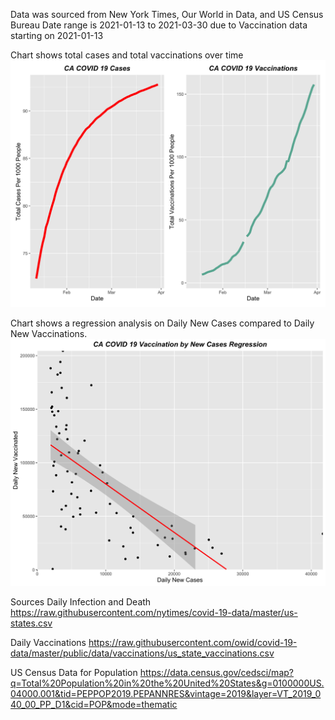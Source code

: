 Data was sourced from New York Times, Our World in Data, and US Census Bureau
Date range is 2021-01-13 to 2021-03-30 due to Vaccination data starting on 2021-01-13

Chart shows total cases and total vaccinations over time
![alt text](https://github.com/johnrcarty/covid_analysis/blob/master/casesAndVaccinations.png?raw=true)

Chart shows a regression analysis on Daily New Cases compared to Daily New Vaccinations.
![alt text](https://github.com/johnrcarty/covid_analysis/blob/master/newCasesNewVaccine_regression.png?raw=true)



Sources
Daily Infection and Death 
https://raw.githubusercontent.com/nytimes/covid-19-data/master/us-states.csv

Daily Vaccinations
https://raw.githubusercontent.com/owid/covid-19-data/master/public/data/vaccinations/us_state_vaccinations.csv

US Census Data for Population
https://data.census.gov/cedsci/map?q=Total%20Population%20in%20the%20United%20States&g=0100000US.04000.001&tid=PEPPOP2019.PEPANNRES&vintage=2019&layer=VT_2019_040_00_PP_D1&cid=POP&mode=thematic
